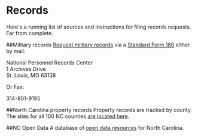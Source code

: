 # Records
Here's a running list of sources and instructions for filing records requests. Far from complete.

##Military records
[Request military records](http://www.archives.gov/veterans/military-service-records/standard-form-180.html) via a [Standard Form 180](http://www.archives.gov/research/order/standard-form-180.pdf) either by mail:

National Personnel Records Center  
1 Archives Drive  
St. Louis, MO 63138  

Or Fax:
  
314-801-9195

##North Carolina property records
Property records are tracked by county. The sites for all 100 NC counties [are located here](http://www.ncspo.com/gis/county.htm).

##NC Open Data
A database of [open data resources](https://open-nc.org/) for North Carolina.
